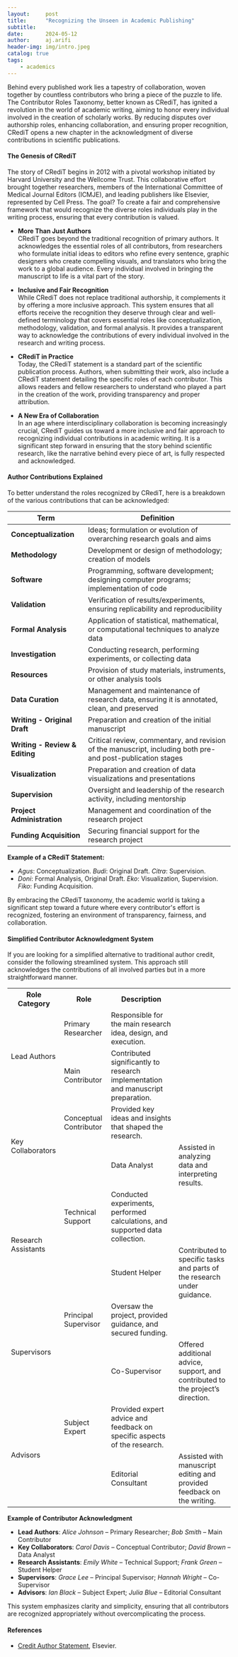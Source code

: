 ```yaml
---
layout:     post
title:      "Recognizing the Unseen in Academic Publishing"
subtitle:   
date:       2024-05-12
author:     aj.arifi
header-img: img/intro.jpeg
catalog: true
tags:
    - academics
---
```



Behind every published work lies a tapestry of collaboration, woven together by countless contributors who bring a piece of the puzzle to life. The Contributor Roles Taxonomy, better known as CRediT, has ignited a revolution in the world of academic writing, aiming to honor every individual involved in the creation of scholarly works. By reducing disputes over authorship roles, enhancing collaboration, and ensuring proper recognition, CRediT opens a new chapter in the acknowledgment of diverse contributions in scientific publications.

#### **The Genesis of CRediT** 
The story of CRediT begins in 2012 with a pivotal workshop initiated by Harvard University and the Wellcome Trust. This collaborative effort brought together researchers, members of the International Committee of Medical Journal Editors (ICMJE), and leading publishers like Elsevier, represented by Cell Press. The goal? To create a fair and comprehensive framework that would recognize the diverse roles individuals play in the writing process, ensuring that every contribution is valued.

- **More Than Just Authors** \
CRediT goes beyond the traditional recognition of primary authors. It acknowledges the essential roles of all contributors, from researchers who formulate initial ideas to editors who refine every sentence, graphic designers who create compelling visuals, and translators who bring the work to a global audience. Every individual involved in bringing the manuscript to life is a vital part of the story.

- **Inclusive and Fair Recognition** \
While CRediT does not replace traditional authorship, it complements it by offering a more inclusive approach. This system ensures that all efforts receive the recognition they deserve through clear and well-defined terminology that covers essential roles like conceptualization, methodology, validation, and formal analysis. It provides a transparent way to acknowledge the contributions of every individual involved in the research and writing process.

- **CRediT in Practice** \
Today, the CRediT statement is a standard part of the scientific publication process. Authors, when submitting their work, also include a CRediT statement detailing the specific roles of each contributor. This allows readers and fellow researchers to understand who played a part in the creation of the work, providing transparency and proper attribution.

- **A New Era of Collaboration** \
In an age where interdisciplinary collaboration is becoming increasingly crucial, CRediT guides us toward a more inclusive and fair approach to recognizing individual contributions in academic writing. It is a significant step forward in ensuring that the story behind scientific research, like the narrative behind every piece of art, is fully respected and acknowledged.

#### Author Contributions Explained

To better understand the roles recognized by CRediT, here is a breakdown of the various contributions that can be acknowledged:

| **Term**                  | **Definition**                                                                                         |
|---------------------------|--------------------------------------------------------------------------------------------------------|
| **Conceptualization**      | Ideas; formulation or evolution of overarching research goals and aims                                |
| **Methodology**            | Development or design of methodology; creation of models                                               |
| **Software**               | Programming, software development; designing computer programs; implementation of code                 |
| **Validation**             | Verification of results/experiments, ensuring replicability and reproducibility                        |
| **Formal Analysis**        | Application of statistical, mathematical, or computational techniques to analyze data                  |
| **Investigation**          | Conducting research, performing experiments, or collecting data                                        |
| **Resources**              | Provision of study materials, instruments, or other analysis tools                                     |
| **Data Curation**          | Management and maintenance of research data, ensuring it is annotated, clean, and preserved            |
| **Writing - Original Draft** | Preparation and creation of the initial manuscript                                                     |
| **Writing - Review & Editing** | Critical review, commentary, and revision of the manuscript, including both pre- and post-publication stages |
| **Visualization**          | Preparation and creation of data visualizations and presentations                                      |
| **Supervision**            | Oversight and leadership of the research activity, including mentorship                                |
| **Project Administration** | Management and coordination of the research project                                                    |
| **Funding Acquisition**    | Securing financial support for the research project                                                    |

**Example of a CRediT Statement:**
- *Agus*: Conceptualization. *Budi*: Original Draft. *Citra*: Supervision.
- *Doni*: Formal Analysis, Original Draft. *Eko*: Visualization, Supervision. *Fiko*: Funding Acquisition.

By embracing the CRediT taxonomy, the academic world is taking a significant step toward a future where every contributor's effort is recognized, fostering an environment of transparency, fairness, and collaboration.


#### Simplified Contributor Acknowledgment System

If you are looking for a simplified alternative to traditional author credit, consider the following streamlined system. 
This approach still acknowledges the contributions of all involved parties but in a more straightforward manner.

<table>
  <tr>
    <th>Role Category</th>
    <th>Role</th>
    <th>Description</th>
  </tr>
  <tr>
    <td rowspan="2">Lead Authors</td>
    <td>Primary Researcher</td>
    <td>Responsible for the main research idea, design, and execution.</td>
  </tr>
  <tr>
    <td>Main Contributor</td>
    <td>Contributed significantly to research implementation and manuscript preparation.</td>
  </tr>
  <tr>
    <td rowspan="2">Key Collaborators</td>
    <td>Conceptual Contributor</td>
    <td>Provided key ideas and insights that shaped the research.</td>
  </tr>
  <tr>
    <td></td>
    <td>Data Analyst</td>
    <td>Assisted in analyzing data and interpreting results.</td>
  </tr>
  <tr>
    <td rowspan="2">Research Assistants</td>
    <td>Technical Support</td>
    <td>Conducted experiments, performed calculations, and supported data collection.</td>
  </tr>
  <tr>
    <td></td>
    <td>Student Helper</td>
    <td>Contributed to specific tasks and parts of the research under guidance.</td>
  </tr>
  <tr>
    <td rowspan="2">Supervisors</td>
    <td>Principal Supervisor</td>
    <td>Oversaw the project, provided guidance, and secured funding.</td>
  </tr>
  <tr>
    <td></td>
    <td>Co-Supervisor</td>
    <td>Offered additional advice, support, and contributed to the project’s direction.</td>
  </tr>
  <tr>
    <td rowspan="2">Advisors</td>
    <td>Subject Expert</td>
    <td>Provided expert advice and feedback on specific aspects of the research.</td>
  </tr>
  <tr>
    <td></td>
    <td>Editorial Consultant</td>
    <td>Assisted with manuscript editing and provided feedback on the writing.</td>
  </tr>
</table>

**Example of Contributor Acknowledgment**

- **Lead Authors**: *Alice Johnson* – Primary Researcher; *Bob Smith* – Main Contributor
- **Key Collaborators**: *Carol Davis* – Conceptual Contributor; *David Brown* – Data Analyst
- **Research Assistants**: *Emily White* – Technical Support; *Frank Green* – Student Helper
- **Supervisors**: *Grace Lee* – Principal Supervisor; *Hannah Wright* – Co-Supervisor
- **Advisors**: *Ian Black* – Subject Expert; *Julia Blue* – Editorial Consultant

This system emphasizes clarity and simplicity, ensuring that all contributors are recognized appropriately without overcomplicating the process.



#### References
* [Credit Author Statement](https://www.elsevier.com/authors/policies-and-guidelines/credit-author-statement), Elsevier.
